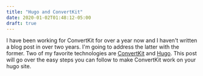 ```yaml
---
title: "Hugo and ConvertKit"
date: 2020-01-02T01:48:12-05:00
draft: true
---
```


I have been working for ConvertKit for over a year now and I haven't written a blog post in over two years.  I'm going to address the latter with the former.  Two of my favorite technologies are [ConvertKit](https://convertkit.com) and [Hugo](https://gohugo.io/).  This post will go over the easy steps you can follow to make ConvertKit work on your hugo site.  
